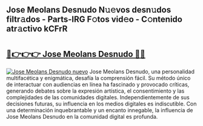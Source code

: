 ## Jose Meolans Desnudo N𝚞𝚎vos desn𝚞dos filtr𝚊dos - Parts-IRG F𝚘tos vid𝚎o - C𝚘ntenido atr𝚊ctivo kCFrR

# <h2><a href="http://mbbzmm.tromn.icu/?c=Jose+Meolans+Desnudo">🔗👉👉👉 Jose Meolans Desnudo 🔗🔗</a></h2>

[![Jose Meolans Desnudo nuevo](https://i.imgur.com/pEAQMta.gif)](http://mbbzmm.tromn.icu/?c=Jose+Meolans+Desnudo)
Jose Meolans Desnudo, una personalidad multifacética y enigmática, desafía la comprensión fácil. Su método único de interactuar con audiencias en línea ha fascinado y provocado críticas, generando debates sobre la expresión artística, el consentimiento y las complejidades de las comunidades digitales. Independientemente de sus decisiones futuras, su influencia en los medios digitales es indiscutible. Con una determinación inquebrantable y un encanto innegable, la influencia de Jose Meolans Desnudo en la comunidad digital es profunda.
